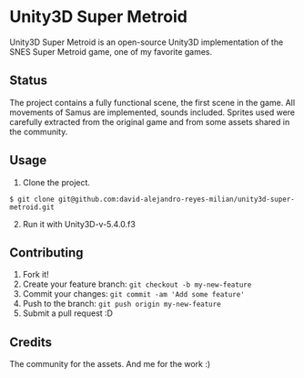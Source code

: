 # Unity3D Super Metroid

Unity3D Super Metroid is an open-source Unity3D implementation of the SNES Super Metroid game, one of my favorite games.

## Status
The project contains a fully functional scene, the first scene in the game. All movements of
Samus are implemented, sounds included. Sprites used were carefully extracted from the original game and from some assets shared in the community.

## Usage

1. Clone the project.
```console
$ git clone git@github.com:david-alejandro-reyes-milian/unity3d-super-metroid.git
```
2. Run it with Unity3D-v-5.4.0.f3

## Contributing

1. Fork it!
2. Create your feature branch: `git checkout -b my-new-feature`
3. Commit your changes: `git commit -am 'Add some feature'`
4. Push to the branch: `git push origin my-new-feature`
5. Submit a pull request :D

## Credits
The community for the assets.
And me for the work :)